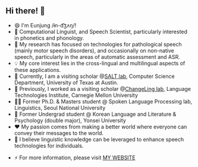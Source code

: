 ## Hi there! 👋

- 😄 I'm Eunjung /ɨn-d͡ʒʌŋ/!
- 💬 Computational Linguist, and Speech Scientist, particularly interested in phonetics and phonology.
- 🤔 My research has focused on technologies for pathological speech (mainly motor speech disorders), and occasionally on non-native speech, particularly in the areas of automatic assessment and ASR.
- 💡 My core interest lies in the cross-lingual and multilingual aspects of these applications.
- 📝 Currently, I am a visiting scholar @[SALT lab](https://saltlab.cs.utexas.edu/), Computer Science Department, University of Texas at Austin.
- 📝 Previously, I worked as a visiting scholar @[ChangeLing lab](https://changelinglab.github.io/), Language Technologies Institute, Carnegie Mellon University
- 👩‍🎓 Former Ph.D. & Masters student @ Spoken Language Processing lab, Linguistics, Seoul National University
- 🌱 Former Undergrad student @ Korean Language and Literature & Psychology (double major), Yonsei University
- ❤️ My passion comes from making a better world where everyone can convey their messages to the world.
- 📌 I believe linguistic knowledge can be leveraged to enhance speech technologies for individuals.
<!-- 💞️ I’m looking to collaborate on ... -->
- ⚡ For more information, please visit [MY WEBSITE](https://eunjung31.github.io/)


